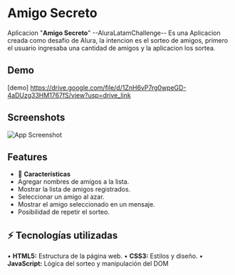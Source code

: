 
# Amigo Secreto

Aplicacion "**Amigo Secreto**" --AluraLatamChallenge--
Es una Aplicacion creada como desafio de Alura, la intencion es el sorteo de amigos, primero el usuario ingresaba una cantidad de amigos y la aplicacion los sortea.


## Demo

[demo] https://drive.google.com/file/d/1ZnH6vP7rg0wpeGD-4aDUzg33HM1767fS/view?usp=drive_link
## Screenshots

![App Screenshot](https://drive.google.com/file/d/1ZnH6vP7rg0wpeGD-4aDUzg33HM1767fS/view?usp=drive_link)


## Features

- 💪 **Características**
-	Agregar nombres de amigos a la lista.
-	Mostrar la lista de amigos registrados.
-	Seleccionar un amigo al azar.
-   Mostrar el amigo seleccionado en un mensaje.
-	Posibilidad de repetir el sorteo.



## ⚡ Tecnologías utilizadas


•	**HTML5:** Estructura de la página web.
•	**CSS3:** Estilos y diseño.
•	**JavaScript:** Lógica del sorteo y manipulación del DOM


